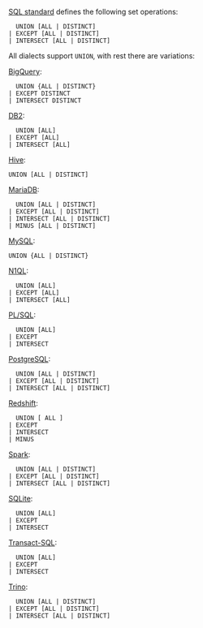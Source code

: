 [SQL standard][] defines the following set operations:

      UNION [ALL | DISTINCT]
    | EXCEPT [ALL | DISTINCT]
    | INTERSECT [ALL | DISTINCT]

All dialects support `UNION`, with rest there are variations:

[BigQuery][]:

      UNION {ALL | DISTINCT}
    | EXCEPT DISTINCT
    | INTERSECT DISTINCT

[DB2][]:

      UNION [ALL]
    | EXCEPT [ALL]
    | INTERSECT [ALL]

[Hive][]:

    UNION [ALL | DISTINCT]

[MariaDB][]:

      UNION [ALL | DISTINCT]
    | EXCEPT [ALL | DISTINCT]
    | INTERSECT [ALL | DISTINCT]
    | MINUS [ALL | DISTINCT]

[MySQL][]:

    UNION {ALL | DISTINCT}

[N1QL][]:

      UNION [ALL]
    | EXCEPT [ALL]
    | INTERSECT [ALL]

[PL/SQL][]:

      UNION [ALL]
    | EXCEPT
    | INTERSECT

[PostgreSQL][]:

      UNION [ALL | DISTINCT]
    | EXCEPT [ALL | DISTINCT]
    | INTERSECT [ALL | DISTINCT]

[Redshift][]:

      UNION [ ALL ]
    | EXCEPT
    | INTERSECT
    | MINUS

[Spark][]:

      UNION [ALL | DISTINCT]
    | EXCEPT [ALL | DISTINCT]
    | INTERSECT [ALL | DISTINCT]

[SQLite][]:

      UNION [ALL]
    | EXCEPT
    | INTERSECT

[Transact-SQL][]:

      UNION [ALL]
    | EXCEPT
    | INTERSECT

[Trino][]:

      UNION [ALL | DISTINCT]
    | EXCEPT [ALL | DISTINCT]
    | INTERSECT [ALL | DISTINCT]

[sql standard]: https://jakewheat.github.io/sql-overview/sql-2008-foundation-grammar.html#query-expression-body
[bigquery]: https://cloud.google.com/bigquery/docs/reference/standard-sql/query-syntax#set_clause
[db2]: https://www.ibm.com/docs/en/db2/9.7?topic=queries-fullselect
[hive]: https://cwiki.apache.org/confluence/display/Hive/LanguageManual+Union
[mariadb]: https://mariadb.com/kb/en/joins-subqueries/
[mysql]: https://dev.mysql.com/doc/refman/8.0/en/select.html
[n1ql]: https://docs.couchbase.com/server/current/n1ql/n1ql-language-reference/union.html
[pl/sql]: https://docs.oracle.com/database/121/SQLRF/queries001.htm
[postgresql]: https://www.postgresql.org/docs/current/sql-select.html#SQL-UNION
[redshift]: https://docs.aws.amazon.com/redshift/latest/dg/r_UNION.html
[spark]: https://spark.apache.org/docs/latest/sql-ref-syntax-qry-select.html
[sqlite]: https://www.sqlite.org/lang_select.html#compound_select_statements
[transact-sql]: https://docs.microsoft.com/en-us/sql/t-sql/language-elements/set-operators-except-and-intersect-transact-sql?view=sql-server-ver15
[trino]: https://trino.io/docs/current/sql/select.html#set-operations
